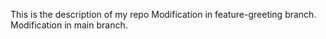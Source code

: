 
This is the description of my repo
  Modification in feature-greeting branch.
Modification in main branch.
